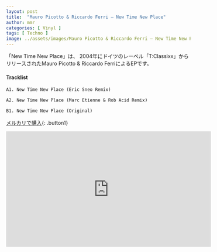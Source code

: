 ```yaml
---
layout: post
title:  "Mauro Picotto & Riccardo Ferri – New Time New Place"
author: mmr
categories: [ Vinyl ]
tags: [ Techno ]
image: ../assets/images/Mauro Picotto & Riccardo Ferri – New Time New Place.jpg
---
```


「New Time New Place」は、
2004年にドイツのレーベル「T:Classixx」からリリースされたMauro Picotto & Riccardo FerriによるEPです。

#### Tracklist
```md
A1. New Time New Place (Eric Sneo Remix)

A2. New Time New Place (Marc Etienne & Rob Acid Remix)

B1. New Time New Place (Original)
```

[メルカリで購入](https://jp.mercari.com/item/m99146972964?afid=6142608987){: .button1}

<iframe width="560" height="315" src="https://www.youtube.com/embed/s1AW1kXHb8A?si=i6eMz0-1r7AmYoj4" title="YouTube video player" frameborder="0" allow="accelerometer; autoplay; clipboard-write; encrypted-media; gyroscope; picture-in-picture; web-share" referrerpolicy="strict-origin-when-cross-origin" allowfullscreen></iframe>